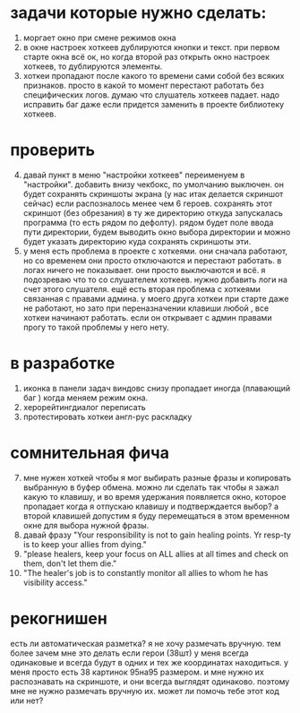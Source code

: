 



# задачи которые нужно сделать:

1. моргает окно при смене режимов окна
2. в окне настроек хоткеев  дублируются кнопки и текст. при первом старте окна всё ок, но когда второй раз открыть окно настроек хоткеев, то дублируются элементы.
3. хоткеи пропадают после какого то времени сами собой без всяких признаков. просто в какой то момент перестают работать без специфических логов. думаю что слушатель хоткеев падает. надо исправить баг даже если придется заменить в проекте библиотеку хоткеев.







# проверить
4. давай пункт в меню "настройки хоткеев" переименуем в "настройки". добавить внизу чекбокс, по умолчанию выключен. он будет сохранять скриншоты экрана (у нас итак делается скриншот сейчас) если распозналось менее чем 6 героев. сохранять этот скриншот (без обрезания) в ту же директорию откуда запускалась программа (то есть рядом по дефолту). рядом будет поле ввода пути директории, будем выводить окно выбора директории и можно будет указать директорию куда сохранять скриншоты эти.
1. у меня есть проблема в проекте с хоткеями. они сначала работают, но со временем они просто отключаются и перестают работать. в логах ничего не показывает. они просто выключаются и всё. я подозреваю что то со слушателем хоткеев. нужно добавить логи на счет этого слушателя. ещё есть вторая проблема с хоткеями связанная с правами админа. у моего друга хоткеи при старте даже не работают, но зато при переназначении клавиши любой , все хоткеи начинают работать. если он открывает с админ правами прогу то такой проблемы у него нету.




# в разработке

1. иконка в панели задач виндовс снизу пропадает иногда (плавающий баг ) когда меняем режим окна. 
2. херорейтингдиалог переписать
3. протестировать хоткеи англ-рус раскладку







# сомнительная фича
7. мне нужен хоткей чтобы я мог выбирать разные фразы и копировать выбранную в буфер обмена. можно ли сделать так чтобы я зажал какую то клавишу, и во время удержания появляется окно, которое пропадает когда я отпускаю клавишу и подтверждается выбор? а второй клавишей допустим я буду перемещаться в этом временном окне для выбора нужной фразы.
8. давай фразу "Your responsibility is not to gain healing points. Yr resp-ty is to keep your allies from dying."
8. "please healers, keep your focus on ALL allies at all times and check on them, don't let them die."
9. "The healer's job is to constantly monitor all allies to whom he has visibility access."



# рекогнишен
есть ли автоматическая разметка? я не хочу размечать вручную. тем более зачем мне это делать если герои (38шт) у меня всегда одинаковые и всегда будут в одних и тех же координатах находиться.
у меня просто есть 38 картинок 95на95 размером. и мне нужно их распознавать на скриншоте, и они всегда выглядят одинаково. поэтому мне не нужно размечать вручную их.
может ли помочь тебе этот код или нет?
   